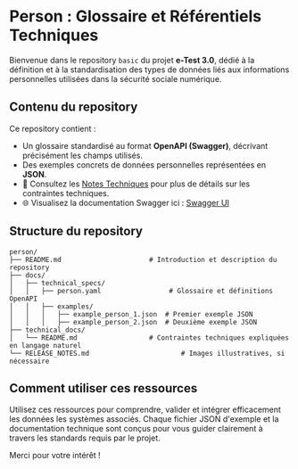 # Person : Glossaire et Référentiels Techniques

Bienvenue dans le repository `basic` du projet **e-Test 3.0**, dédié à la définition et à la standardisation des types de données liés aux informations personnelles utilisées dans la sécurité sociale numérique.

## Contenu du repository

Ce repository contient :

- Un glossaire standardisé au format **OpenAPI (Swagger)**, décrivant précisément les champs utilisés.
- Des exemples concrets de données personnelles représentées en **JSON**.
- 📄 Consultez les [Notes Techniques](docs/technical_docs/README.md) pour plus de détails sur les contraintes techniques.
- 🌐 Visualisez la documentation Swagger ici : [Swagger UI](https://test-belgium-test.github.io/person/)



## Structure du repository

```
person/
├── README.md                      # Introduction et description du repository
├── docs/
│   ├── technical_specs/
│   │   ├── person.yaml                 # Glossaire et définitions OpenAPI
│   │   ├── examples/
│   │   │   ├── example_person_1.json  # Premier exemple JSON
│   │   │   ├── example_person_2.json  # Deuxième exemple JSON
├── technical_docs/
│   └── README.md                  # Contraintes techniques expliquées en langage naturel
└── RELEASE_NOTES.md                       # Images illustratives, si nécessaire
```

## Comment utiliser ces ressources

Utilisez ces ressources pour comprendre, valider et intégrer efficacement les données les systèmes associés. Chaque fichier JSON d'exemple et la documentation technique sont conçus pour vous guider clairement à travers les standards requis par le projet.

Merci pour votre intérêt !



